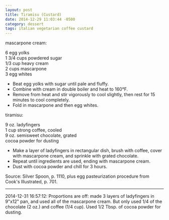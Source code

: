 ```yaml
---
layout: post
title: Tiramisu (Custard)
date: 2014-12-29 11:03:44 -0500
category: dessert
tags: italian vegetarian coffee custard
---
```

mascarpone cream:
  
6 egg yolks  
1 3/4 cups powdered sugar  
1/3 cup heavy cream  
2 cups mascarpone  
3 egg whites  

* Beat egg yolks with sugar until pale and fluffy.
* Combine with cream in double boiler and heat to 160°F.
* Remove from heat and stir vigorously to cool slightly, then rest for 15 minutes to cool completely.
* Fold in mascarpone and then egg whites.

tiramisu:
  
9 oz. ladyfingers  
1 cup strong coffee, cooled  
9 oz. semisweet chocolate, grated  
cocoa powder for dusting  

* Make a layer of ladyfingers in rectangular dish, brush with coffee, cover with mascarpone cream, and sprinkle with grated chocolate.
* Repeat until ingredients are used, ending with mascarpone cream.
* Dust with cocoa powder and chill for 3 hours.

Source: Silver Spoon, p. 1110, plus egg pasteurization procedure from Cook's Illustrated, p. 701.  

---

2014-12-31 16:57:12: Proportions are off: made 3 layers of ladyfingers in 9"x12" pan,
and used all of the mascarpone cream.  But only used 1/4 of the chocolate (2 oz.)
and coffee (1/4 cup). Used 1/2 Tbsp. of cocoa powder for dusting.
